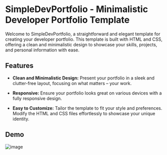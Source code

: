 # SimpleDevPortfolio - Minimalistic Developer Portfolio Template

Welcome to SimpleDevPortfolio, a straightforward and elegant template for creating your developer portfolio. This template is built with HTML and CSS, offering a clean and minimalistic design to showcase your skills, projects, and personal information with ease.

## Features

- **Clean and Minimalistic Design:** Present your portfolio in a sleek and clutter-free layout, focusing on what matters – your work.
  
- **Responsive:** Ensure your portfolio looks great on various devices with a fully responsive design.

- **Easy to Customize:** Tailor the template to fit your style and preferences. Modify the HTML and CSS files effortlessly to showcase your unique identity.

## Demo

![image](https://github.com/leonardomaier/simple-dev-portfolio/assets/20248315/bf96c740-115e-4b9b-addb-78d8d4b4c364)
